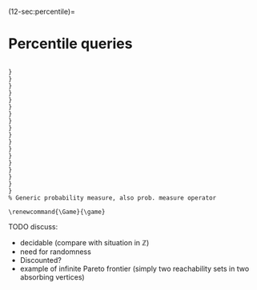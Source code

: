 (12-sec:percentile)=
# Percentile queries

```{math}

}
}
}
}
}
}
}
}
}
}
}
}
}
}
}
}
}
}
% Generic probability measure, also prob. measure operator

\renewcommand{\Game}{\game}

```

TODO discuss:

*  decidable (compare with situation in $\mathbb{Z}$)
*  need for randomness
*  Discounted?
*  example of infinite Pareto frontier (simply two reachability sets in two absorbing vertices)

